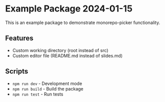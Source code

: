 # Example Package 2024-01-15

This is an example package to demonstrate monorepo-picker functionality.

## Features

- Custom working directory (root instead of src)
- Custom editor file (README.md instead of slides.md)

## Scripts

- `npm run dev` - Development mode
- `npm run build` - Build the package
- `npm run test` - Run tests
